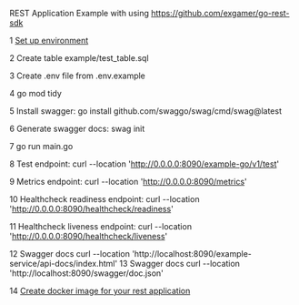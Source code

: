REST Application Example with using https://github.com/exgamer/go-rest-sdk

1 [Set up environment](manual/ENVIRONMENT.MD)

2 Create table example/test_table.sql

3 Create .env file from .env.example

4 go mod tidy

5 Install swagger: go install github.com/swaggo/swag/cmd/swag@latest

6 Generate swagger docs: swag init

7 go run main.go

8 Test endpoint: curl --location 'http://0.0.0.0:8090/example-go/v1/test'

9 Metrics endpoint: curl --location 'http://0.0.0.0:8090/metrics'

10 Healthcheck readiness endpoint: curl --location 'http://0.0.0.0:8090/healthcheck/readiness'

11 Healthcheck liveness endpoint: curl --location 'http://0.0.0.0:8090/healthcheck/liveness'

12 Swagger docs curl --location 'http://localhost:8090/example-service/api-docs/index.html'
13 Swagger docs curl --location 'http://localhost:8090/swagger/doc.json'

14 [Create docker image for your rest application](manual/HOW_TO_CREATE_DOCKER_FOR_GO_SERVICE.MD)

